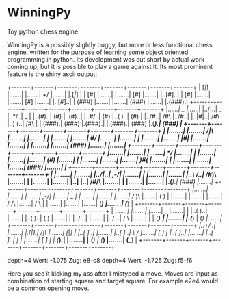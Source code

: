# WinningPy
Toy python chess engine

WinningPy is a possibly slightly buggy, but more or less functional chess engine, written for the purpose of learning some object oriented programming in python. Its development was cut short by actual work coming up, but it is possible to play a game against it. Its most prominent feature is the shiny ascii output: 

+-------+-------+-------+-------+-------+-------+-------+-------+
| [_|_] |.......|       |.......|  \+/  |.......|       |.[_|_].|
|  [#]  |.......|       |.......|  [#]  |.......|       |..[#]..|
|  [#]  |.......|       |.......|  [#]  |.......|       |..[#]..|
| (###) |.......|       |.......| (###) |.......|       |.(###).|
+-------+-------+-------+-------+-------+-------+-------+-------+
|..._...|   _   |..._...|       |../|\..|   _   |..\*/..|   _   |
|..(#)..|  (#)  |..(#)..|       |..\#/..|  (#)  |..( )..|  (#)  |
|../#\..|  /#\  |../#\..|       |..|#|..|  /#\  |..) (..|  /#\  |
|.(###).| (###) |.(###).|       |.(###).| (###) |.(___).| (###) |
+-------+-------+-------+-------+-------+-------+-------+-------+
|       |.......|       |.......|  /|\  |.......|       |.......|
|       |.......|       |.......|  \#/  |.......|       |.......|
|       |.......|       |.......|  |#|  |.......|       |.......|
|       |.......|       |.......| (###) |.......|       |.......|
+-------+-------+-------+-------+-------+-------+-------+-------+
|.......|       |.......|       |.......|  \*/  |.......|       |
|.......|       |.......|       |.......|  (#)  |.......|       |
|.......|       |.......|       |.......|  )#(  |.......|       |
|.......|       |.......|       |.......| (###) |.......|       |
+-------+-------+-------+-------+-------+-------+-------+-------+
|       |.......|       |.......|       |../|\..|  ,-/| |.......|
|       |.......|       |.......|       |..\ /..| /_#)\ |.......|
|       |.......|       |.......|       |..| |..|  /#/\ |.......|
|       |.......|       |.......|       |.(___).| (###) |.......|
+-------+-------+-------+-------+-------+-------+-------+-------+
|.......|       |.......|       |.......|  ,-/| |.......|   _   |
|.......|       |.......|       |.......| /_ )\ |.......|  ( )  |
|.......|       |.......|       |.......|  / /\ |.......|  / \  |
|.......|       |.......|       |.......| (___) |.......| (___) |
+-------+-------+-------+-------+-------+-------+-------+-------+
|       |..._...|       |.......|       |..._...|   _   |.......|
|       |..( )..|       |.......|       |..( )..|  ( )  |.......|
|       |../ \..|       |.......|       |../ \..|  / \  |.......|
|       |.(___).|       |.......|       |.(___).| (___) |.......|
+-------+-------+-------+-------+-------+-------+-------+-------+
|..\+/..|       |.......|       |.[_|_].|  /|\  |.......| [_|_] |
|..[ ]..|       |.......|       |..[ ]..|  \ /  |.......|  [ ]  |
|..[ ]..|       |.......|       |..[ ]..|  | |  |.......|  [ ]  |
|.(___).|       |.......|       |.(___).| (___) |.......| (___) |
+-------+-------+-------+-------+-------+-------+-------+-------+

depth=4 Wert:  -1.075 Zug:  e8-c8
depth=4 Wert:  -1.725 Zug:  f5-f6

Here you see it kicking my ass after I mistyped a move. Moves are input as combination of starting square and target square. For example e2e4 would be a common opening move. 


